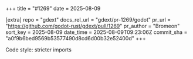 +++
title = "#1269"
date = 2025-08-09

[extra]
repo = "gdext"
docs_rel_url = "gdext/pr-1269/godot"
pr_url = "https://github.com/godot-rust/gdext/pull/1269"
pr_author = "Bromeon"
sort_key = 2025-08-09
date_time = 2025-08-09T09:23:06Z
commit_sha = "a0f9b6bed9569b53577490d8cd6d00b32e52400d"
+++

Code style: stricter imports
